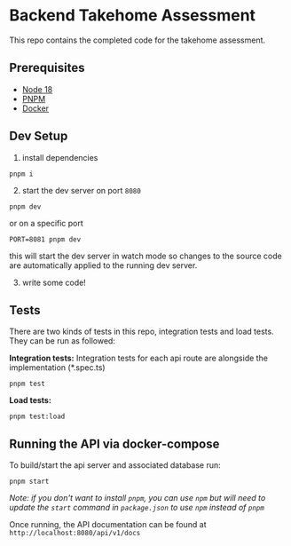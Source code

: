 # Backend Takehome Assessment

This repo contains the completed code for the takehome assessment.

## Prerequisites

- [Node 18](https://nodejs.org/en/download)
- [PNPM](https://pnpm.io/installation)
- [Docker](https://docs.docker.com/engine/install/)

## Dev Setup

1. install dependencies

```
pnpm i
```

2. start the dev server on port `8080`

```
pnpm dev
```

or on a specific port

```
PORT=8081 pnpm dev
```

this will start the dev server in watch mode so changes to the source code are automatically applied to the running dev server.

3. write some code!

## Tests

There are two kinds of tests in this repo, integration tests and load tests. They can be run as followed:

**Integration tests:**
Integration tests for each api route are alongside the implementation (\*.spec.ts)

```
pnpm test
```

**Load tests:**

```
pnpm test:load
```

## Running the API via docker-compose

To build/start the api server and associated database run:

```
pnpm start
```

_Note: if you don't want to install `pnpm`, you can use `npm` but will need to update the `start` command in `package.json` to use `npm` instead of `pnpm`_

Once running, the API documentation can be found at `http://localhost:8080/api/v1/docs`

